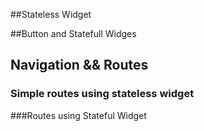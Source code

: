 
##Stateless Widget

##Button and Statefull Widges

## Navigation && Routes

### Simple routes using stateless widget


###Routes using Stateful Widget
